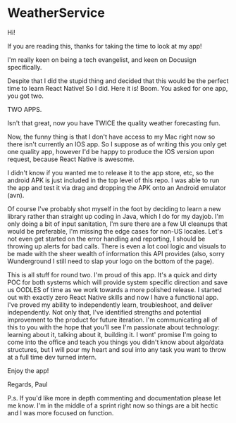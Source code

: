 # WeatherService


Hi!


If you are reading this, thanks for taking the time to look at my app!

I'm really keen on being a tech evangelist, and keen on Docusign specifically.

Despite that I did the stupid thing and decided that this would be the perfect time 
to learn React Native! So I did. Here it is! Boom. You asked for one app, you got two.

TWO APPS.

Isn't that great, now you have TWICE the quality weather forecasting fun. 

Now, the funny thing is that I don't have access to my Mac right now so there isn't currently an IOS app. 
So I suppose as of writing this you only get one quality app, however I'd be happy to produce the IOS version
upon request, because React Native is awesome.

I didn't know if you wanted me to release it to the app store, etc, so the android APK is just included
in the top level of this repo. I was able to run the app and test it via drag and dropping the APK onto
an Android emulator (avn).

Of course I've probably shot myself in the foot by deciding to learn a new library rather than straight up
coding in Java, which I do for my dayjob. I'm only doing a bit of input sanitation, I'm sure there are a few
UI cleanups that would be preferable, I'm missing the edge cases for non-US locales. Let's not even get started
on the error handling and reporting, I should be throwing up alerts for bad calls. There is even a lot cool logic 
and visuals to be made with the sheer wealth of information this API provides (also, sorry Wunderground I still need to
slap your logo on the bottom of the page). 

This is all stuff for round two. I'm proud of this app. It's a quick and dirty POC for both systems which will provide
system specific direction and save us OODLES of time as we work towards a more polished release. I started out with 
exactly zero React Native skills and now I have a functional app. I've proved my ability to independently learn, troubleshoot, 
and deliver independently. Not only that, I've identified strengths and potential improvement to the product for future iteration. 
I'm communicating all of this to you with the hope that you'll see I'm passionate about technology: learning about it, talking about it, building it. I wont' promise I'm going to come into the office and teach you things you didn't know about algo/data structures, but I will pour my heart and soul into any task you want to throw at a full time dev turned intern. 

Enjoy the app!

Regards,
Paul

P.s. If you'd like more in depth commenting and documentation please let me know. I'm in the middle of a sprint right now so things are a bit hectic and I was more focused on function.
